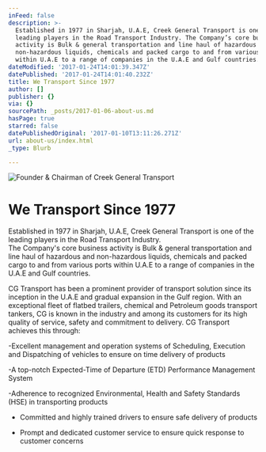 ```yaml
---
inFeed: false
description: >-
  Established in 1977 in Sharjah, U.A.E, Creek General Transport is one of the
  leading players in the Road Transport Industry. The Company’s core business
  activity is Bulk & general transportation and line haul of hazardous and
  non-hazardous liquids, chemicals and packed cargo to and from various ports
  within U.A.E to a range of companies in the U.A.E and Gulf countries.
dateModified: '2017-01-24T14:01:39.347Z'
datePublished: '2017-01-24T14:01:40.232Z'
title: We Transport Since 1977
author: []
publisher: {}
via: {}
sourcePath: _posts/2017-01-06-about-us.md
hasPage: true
starred: false
datePublishedOriginal: '2017-01-10T13:11:26.271Z'
url: about-us/index.html
_type: Blurb

---
```

![Founder & Chairman of Creek General Transport](https://the-grid-user-content.s3-us-west-2.amazonaws.com/3a5b8839-8238-4fb4-8135-d036a596643b.png)

# We Transport Since 1977

Established in 1977 in Sharjah, U.A.E, Creek General Transport is one of the leading players in the Road Transport Industry.   
The Company's core business activity is Bulk & general transportation and line haul of hazardous and non-hazardous liquids, chemicals and packed cargo to and from various ports within U.A.E to a range of companies in the U.A.E and Gulf countries.

CG Transport has been a prominent provider of transport solution since its inception in the U.A.E and gradual expansion in the Gulf region. With an exceptional fleet of flatbed trailers, chemical and Petroleum goods transport tankers, CG is known in the industry and among its customers for its high quality of service, safety and commitment to delivery. CG Transport achieves this through:

-Excellent management and operation systems of Scheduling, Execution and Dispatching of vehicles to ensure on time delivery of products

-A top-notch Expected-Time of Departure (ETD) Performance Management System

-Adherence to recognized Environmental, Health and Safety Standards (HSE) in transporting products

- Committed and highly trained drivers to ensure safe delivery of products

- Prompt and dedicated customer service to ensure quick response to customer concerns